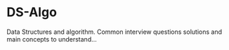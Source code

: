 # DS-Algo
Data Structures and algorithm.
Common interview questions solutions and main concepts to understand...
